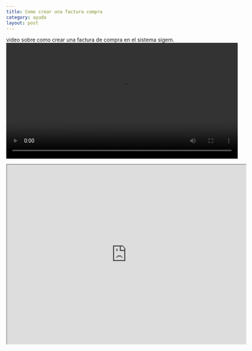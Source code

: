 ```yaml
---
title: Como crear una factura compra
category: ayuda
layout: post
---
```



video sobre como crear una factura de compra en el sistema sigem.
<video controls width="620">
  <source src="https://drive.google.com/file/d/1a1oCyUz6HYhx3xkz_07b4EV-sTdxK9ao/view"/>
</video>

<iframe src="https://drive.google.com/file/d/1a1oCyUz6HYhx3xkz_07b4EV-sTdxK9ao/preview" width="640" height="480" allow="autoplay"></iframe>
